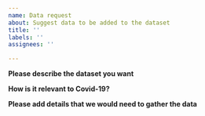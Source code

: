 ```yaml
---
name: Data request
about: Suggest data to be added to the dataset
title: ''
labels: ''
assignees: ''

---
```


**Please describe the dataset you want**

**How is it relevant to Covid-19?**

**Please add details that we would need to gather the data**
